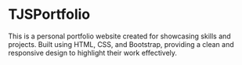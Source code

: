 # TJSPortfolio
This is a personal portfolio website created for showcasing skills and projects. Built using HTML, CSS, and Bootstrap, providing a clean and responsive design to highlight their work effectively.
